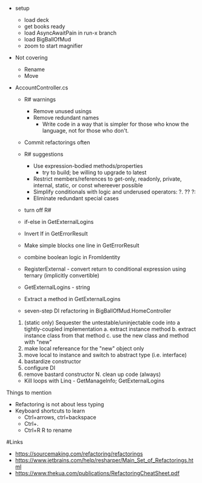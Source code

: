 - setup
	- load deck
	- get books ready
	- load AsyncAwaitPain in run-x branch
	- load BigBallOfMud 
    - zoom to start magnifier
	
- Not covering 
    - Rename 
    - Move

- AccountController.cs 
    - R# warnings
        - Remove unused usings
        - Remove redundant names   
            - Write code in a way that is simpler for those who know the language, not for those who don't.
    - Commit refactorings often
    - R# suggestions
        - Use expression-bodied methods/properties
            - try to build; be willing to upgrade to latest 
        - Restrict members/references to get-only, readonly, private, internal, static, or const whereever possible
        - Simplify conditionals with logic and underused operators: ?.  ??  ?:     
        - Eliminate redundant special cases
    - turn off R#
	- if-else in GetExternalLogins
    - Invert If in GetErrorResult
    - Make simple blocks one line in GetErrorResult
    - combine boolean logic in FromIdentity
    - RegisterExternal - convert return to conditional expression using ternary (implicitly convertible)
    - GetExternalLogins - string 
    - Extract a method in GetExternalLogins

  - seven-step DI refactoring in BigBallOfMud.HomeController
  1. (static only) Sequester the untestable/uninjectable code into a tightly-coupled implementation
	a. extract instance method
	b. extract instance class from that method
	c. use the new class and method with "new"
  2. make local refereance for the "new" object only
  3. move local to instance and switch to abstract type (i.e. interface)
  4. bastardize constructor
  5. configure DI
  7. remove bastard constructor
  N. clean up code (always)

  - Kill loops with Linq - GetManageInfo;  GetExternalLogins
    

Things to mention
- Refactoring is not about less typing
- Keyboard shortcuts to learn
  - Ctrl+arrows, ctrl+backspace
  - Ctrl+.
  - Ctrl+R R to rename

#Links
  - https://sourcemaking.com/refactoring/refactorings
  - https://www.jetbrains.com/help/resharper/Main_Set_of_Refactorings.html
  - https://www.thekua.com/publications/RefactoringCheatSheet.pdf
